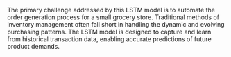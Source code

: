 The primary challenge addressed by this LSTM model is to automate the order generation process for a small grocery store. Traditional methods of inventory management often fall short in handling the dynamic and evolving purchasing patterns. The LSTM model is designed to capture and learn from historical transaction data, enabling accurate predictions of future product demands.

